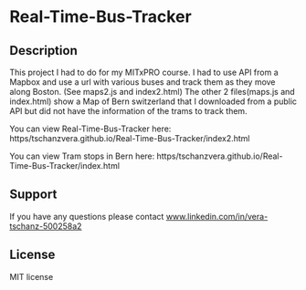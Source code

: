 # Real-Time-Bus-Tracker

## Description

This project I had to do for my MITxPRO course. I had to use API from a Mapbox and use a url with various buses and track them as they move along Boston. (See maps2.js and index2.html)
The other 2 files(maps.js and index.html) show a Map of Bern switzerland that I downloaded from a public API but did not have the information of the trams to track them.

You can view Real-Time-Bus-Tracker here: https/tschanzvera.github.io/Real-Time-Bus-Tracker/index2.html

You can view Tram stops in Bern here: https/tschanzvera.github.io/Real-Time-Bus-Tracker/index.html

## Support

If you have any questions please contact www.linkedin.com/in/vera-tschanz-500258a2

## License

MIT license


